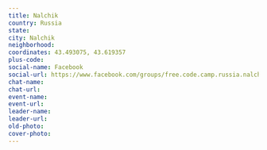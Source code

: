 ```yaml
---
title: Nalchik
country: Russia
state: 
city: Nalchik
neighborhood: 
coordinates: 43.493075, 43.619357
plus-code:
social-name: Facebook
social-url: https://www.facebook.com/groups/free.code.camp.russia.nalchik
chat-name:
chat-url:
event-name:
event-url:
leader-name:
leader-url:
old-photo: 
cover-photo:
---
```

